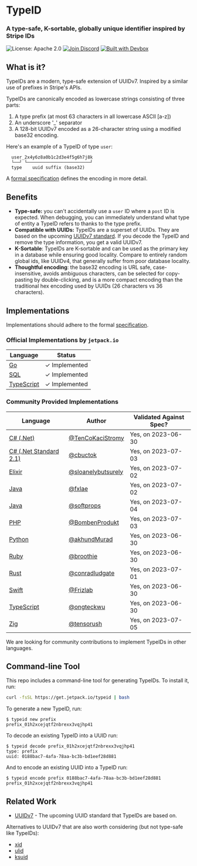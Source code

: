 # TypeID

### A type-safe, K-sortable, globally unique identifier inspired by Stripe IDs

![License: Apache 2.0](https://img.shields.io/github/license/jetpack-io/typeid) [![Join Discord](https://img.shields.io/discord/903306922852245526?color=7389D8&label=discord&logo=discord&logoColor=ffffff)](https://discord.gg/agbskCJXk2) [![Built with Devbox](https://jetpack.io/img/devbox/shield_galaxy.svg)](https://jetpack.io/devbox/)

## What is it?
TypeIDs are a modern, type-safe extension of UUIDv7. Inspired by a similar use of prefixes
in Stripe's APIs.

TypeIDs are canonically encoded as lowercase strings consisting of three parts:
1. A type prefix (at most 63 characters in all lowercase ASCII [a-z])
2. An underscore '_' separator
3. A 128-bit UUIDv7 encoded as a 26-character string using a modified base32 encoding.

Here's an example of a TypeID of type `user`:

```
  user_2x4y6z8a0b1c2d3e4f5g6h7j8k
  └──┘ └────────────────────────┘
  type    uuid suffix (base32)
```

A [formal specification](./spec) defines the encoding in more detail.

## Benefits
+ **Type-safe:** you can't accidentally use a `user` ID where a `post` ID is expected. When debugging, you can
  immediately understand what type of entity a TypeID refers to thanks to the type prefix.
+ **Compatible with UUIDs:** TypeIDs are a superset of UUIDs. They are based on the upcoming [UUIDv7 standard](https://www.ietf.org/archive/id/draft-peabody-dispatch-new-uuid-format-04.html#name-uuid-version-7). If you decode the TypeID and remove the type information, you get a valid UUIDv7.
+ **K-Sortable**: TypeIDs are K-sortable and can be used as the primary key in a database while ensuring good
  locality. Compare to entirely random global ids, like UUIDv4, that generally suffer from poor database locality.
+ **Thoughtful encoding**: the base32 encoding is URL safe, case-insensitive, avoids ambiguous characters, can be
  selected for copy-pasting by double-clicking, and is a more compact encoding than the traditional hex encoding used by UUIDs (26 characters vs 36 characters).

## Implementations
Implementations should adhere to the formal [specification](./spec).

### Official Implementations by `jetpack.io`
| Language | Status |
| -------- | ------ |
| [Go](https://github.com/jetpack-io/typeid-go) | ✓ Implemented |
| [SQL](https://github.com/jetpack-io/typeid-sql) | ✓ Implemented |
| [TypeScript](https://github.com/jetpack-io/typeid-js) | ✓ Implemented |

### Community Provided Implementations
| Language | Author | Validated Against Spec? |
| -------- | ------ | ---------------------- |
| [C# (.Net)](https://github.com/TenCoKaciStromy/typeid-dotnet) | [@TenCoKaciStromy](https://github.com/TenCoKaciStromy) | Yes, on 2023-06-30 |
| [C# (.Net Standard 2.1)](https://github.com/cbuctok/typeId) | [@cbuctok](https://github.com/cbuctok) | Yes, on 2023-07-03 |
| [Elixir](https://github.com/sloanelybutsurely/typeid-elixir) | [@sloanelybutsurely](https://github.com/sloanelybutsurely) | Yes, on 2023-07-02 |
| [Java](https://github.com/fxlae/typeid-java) | [@fxlae](https://github.com/fxlae) | Yes, on 2023-07-02 |
| [Java](https://github.com/softprops/typeid-java) | [@softprops](https://github.com/softprops) | Yes, on 2023-07-04 |
| [PHP](https://github.com/BombenProdukt/typeid) | [@BombenProdukt](https://github.com/BombenProdukt) | Yes, on 2023-07-03 |
| [Python](https://github.com/akhundMurad/typeid-python) | [@akhundMurad](https://github.com/akhundMurad) | Yes, on 2023-06-30 |
| [Ruby](https://github.com/broothie/typeid-ruby) | [@broothie](https://github.com/broothie) | Yes, on 2023-06-30 |
| [Rust](https://github.com/conradludgate/type-safe-id) | [@conradludgate](https://github.com/conradludgate) | Yes, on 2023-07-01 |
| [Swift](https://github.com/Frizlab/swift-typeid) | [@Frizlab](https://github.com/Frizlab) | Yes, on 2023-06-30 |
| [TypeScript](https://github.com/ongteckwu/typeid-ts) | [@ongteckwu](https://github.com/ongteckwu) | Yes, on 2023-06-30 |
| [Zig](https://github.com/tensorush/zig-typeid) | [@tensorush](https://github.com/tensorush) | Yes, on 2023-07-05 |

We are looking for community contributions to implement TypeIDs in other languages.

## Command-line Tool
This repo includes a command-line tool for generating TypeIDs. To install it, run:

```bash
curl -fsSL https://get.jetpack.io/typeid | bash
```

To generate a new TypeID, run:

```console
$ typeid new prefix
prefix_01h2xcejqtf2nbrexx3vqjhp41
```

To decode an existing TypeID into a UUID run:

```console
$ typeid decode prefix_01h2xcejqtf2nbrexx3vqjhp41
type: prefix
uuid: 0188bac7-4afa-78aa-bc3b-bd1eef28d881
```

And to encode an existing UUID into a TypeID run:

```console
$ typeid encode prefix 0188bac7-4afa-78aa-bc3b-bd1eef28d881
prefix_01h2xcejqtf2nbrexx3vqjhp41
```

## Related Work
+ [UUIDv7](https://www.ietf.org/archive/id/draft-peabody-dispatch-new-uuid-format-04.html#name-uuid-version-7) - The upcoming UUID standard that TypeIDs are based on.

Alternatives to UUIDv7 that are also worth considering (but not type-safe like TypeIDs):
+ [xid](https://github.com/rs/xid)
+ [ulid](https://github.com/ulid)
+ [ksuid](https://github.com/segmentio/ksuid)
